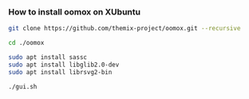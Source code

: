 ### How to install oomox on XUbuntu ###

```bash
git clone https://github.com/themix-project/oomox.git --recursive

cd ./oomox

sudo apt install sassc
sudo apt install libglib2.0-dev
sudo apt install librsvg2-bin

./gui.sh

```
